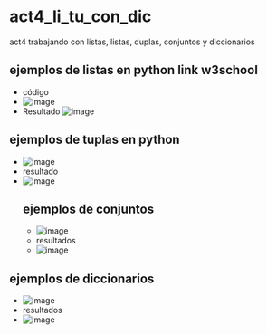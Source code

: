 # act4_li_tu_con_dic
act4 trabajando con listas, listas, duplas, conjuntos y diccionarios
## ejemplos de listas en python link w3school
- código
- ![image](https://github.com/user-attachments/assets/788192ec-2c32-4e26-b09a-b190456a7b33)
- Resultado
![image](https://github.com/user-attachments/assets/71e5f5ab-cbb3-428a-b5e9-04902de70f74)
## ejemplos de tuplas en python
- ![image](https://github.com/user-attachments/assets/a87249c3-2609-4264-bdc0-aec9731ffd62)
- resultado
- ![image](https://github.com/user-attachments/assets/11483696-5a3d-4f89-84bd-c2c67ccaecc2)
  ## ejemplos de conjuntos
  - ![image](https://github.com/user-attachments/assets/ea478924-363d-453f-b874-5bc75071cebe)
  - resultados
  - ![image](https://github.com/user-attachments/assets/28c450bd-6f3a-40a3-a13e-3cdf417995b6)
## ejemplos de diccionarios
- ![image](https://github.com/user-attachments/assets/d8fa4817-7303-4476-8875-566118d2847c)
- resultados
- ![image](https://github.com/user-attachments/assets/c4741e5b-559b-4265-b932-6854c6c34a23)





